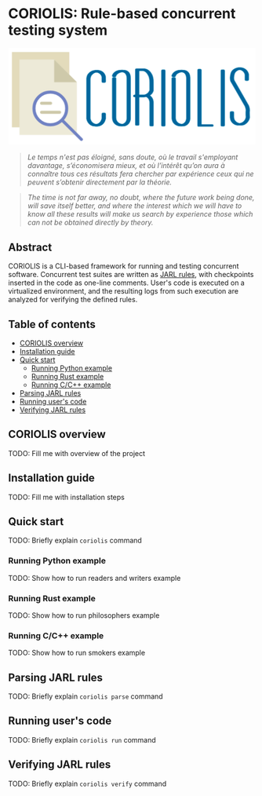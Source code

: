 # CORIOLIS: Rule-based concurrent testing system

![](docs/coriolis_logo.png)

> _Le temps n'est pas éloigné, sans doute, où le travail s'employant davantage, s’économisera mieux, et où l’intérêt qu’on aura à connaître tous ces résultats fera chercher par expérience ceux qui ne peuvent s’obtenir directement par la théorie._

> _The time is not far away, no doubt, where the future work being done, will save itself better, and where the interest which we will have to know all these results will make us search by experience those which can not be obtained directly by theory._


## Abstract

CORIOLIS is a CLI-based framework for running and testing concurrent software. Concurrent test suites are written as [JARL rules](docs/jarl_spec.md), with checkpoints inserted in the code as one-line comments. User's code is executed on a virtualized environment, and the resulting logs from such execution are analyzed for verifying the defined rules.  

## Table of contents

- [CORIOLIS overview](#coriolis-overview)
- [Installation guide](#installation-guide)
- [Quick start](#quick-start)
  - [Running Python example](#running-python-example)
  - [Running Rust example](#running-rust-example)
  - [Running C/C++ example](#running-cc-example)
- [Parsing JARL rules](#parsing-jarl-rules)
- [Running user's code](#running-users-code)
- [Verifying JARL rules](#verifying-jarl-rules)

## CORIOLIS overview

TODO: Fill me with overview of the project

## Installation guide

TODO: Fill me with installation steps

## Quick start

TODO: Briefly explain `coriolis` command

### Running Python example

TODO: Show how to run readers and writers example

### Running Rust example

TODO: Show how to run philosophers example

### Running C/C++ example

TODO: Show how to run smokers example

## Parsing JARL rules

TODO: Briefly explain `coriolis parse` command

## Running user's code

TODO: Briefly explain `coriolis run` command

## Verifying JARL rules

TODO: Briefly explain `coriolis verify` command

